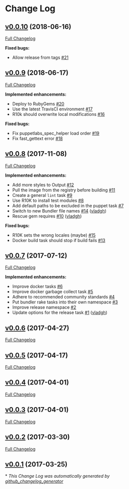 # Change Log

## [v0.0.10](https://github.com/vladgh/vtasks/tree/v0.0.10) (2018-06-16)
[Full Changelog](https://github.com/vladgh/vtasks/compare/v0.0.9...v0.0.10)

**Fixed bugs:**

- Allow release from tags [\#21](https://github.com/vladgh/vtasks/issues/21)

## [v0.0.9](https://github.com/vladgh/vtasks/tree/v0.0.9) (2018-06-17)
[Full Changelog](https://github.com/vladgh/vtasks/compare/v0.0.8...v0.0.9)

**Implemented enhancements:**

- Deploy to RubyGems [\#20](https://github.com/vladgh/vtasks/issues/20)
- Use the latest TravisCI environment [\#17](https://github.com/vladgh/vtasks/issues/17)
- R10k should overwrite local modifications [\#16](https://github.com/vladgh/vtasks/issues/16)

**Fixed bugs:**

- Fix puppetlabs\_spec\_helper load order [\#19](https://github.com/vladgh/vtasks/issues/19)
- Fix fast\_gettext error [\#18](https://github.com/vladgh/vtasks/issues/18)

## [v0.0.8](https://github.com/vladgh/vtasks/tree/v0.0.8) (2017-11-08)
[Full Changelog](https://github.com/vladgh/vtasks/compare/v0.0.7...v0.0.8)

**Implemented enhancements:**

- Add more styles to Output [\#12](https://github.com/vladgh/vtasks/issues/12)
- Pull the image from the registry before building [\#11](https://github.com/vladgh/vtasks/issues/11)
- Create a general `lint` task [\#9](https://github.com/vladgh/vtasks/issues/9)
- Use R10K to install test modules [\#8](https://github.com/vladgh/vtasks/issues/8)
- Add default paths to be excluded in the puppet task  [\#7](https://github.com/vladgh/vtasks/issues/7)
- Switch to new Bundler file names [\#14](https://github.com/vladgh/vtasks/pull/14) ([vladgh](https://github.com/vladgh))
- Rescue gem requires [\#10](https://github.com/vladgh/vtasks/pull/10) ([vladgh](https://github.com/vladgh))

**Fixed bugs:**

- R10K sets the wrong locales \(maybe\) [\#15](https://github.com/vladgh/vtasks/issues/15)
- Docker build task should stop if build fails [\#13](https://github.com/vladgh/vtasks/issues/13)

## [v0.0.7](https://github.com/vladgh/vtasks/tree/v0.0.7) (2017-07-12)
[Full Changelog](https://github.com/vladgh/vtasks/compare/v0.0.6...v0.0.7)

**Implemented enhancements:**

- Improve docker tasks [\#6](https://github.com/vladgh/vtasks/issues/6)
- Improve docker garbage collect task [\#5](https://github.com/vladgh/vtasks/issues/5)
- Adhere to recommended community standards [\#4](https://github.com/vladgh/vtasks/issues/4)
- Put bundler rake tasks into their own namespace [\#3](https://github.com/vladgh/vtasks/issues/3)
- Improve release namespace [\#2](https://github.com/vladgh/vtasks/issues/2)
- Update options for the release task [\#1](https://github.com/vladgh/vtasks/pull/1) ([vladgh](https://github.com/vladgh))

## [v0.0.6](https://github.com/vladgh/vtasks/tree/v0.0.6) (2017-04-27)
[Full Changelog](https://github.com/vladgh/vtasks/compare/v0.0.5...v0.0.6)

## [v0.0.5](https://github.com/vladgh/vtasks/tree/v0.0.5) (2017-04-17)
[Full Changelog](https://github.com/vladgh/vtasks/compare/v0.0.4...v0.0.5)

## [v0.0.4](https://github.com/vladgh/vtasks/tree/v0.0.4) (2017-04-01)
[Full Changelog](https://github.com/vladgh/vtasks/compare/v0.0.3...v0.0.4)

## [v0.0.3](https://github.com/vladgh/vtasks/tree/v0.0.3) (2017-04-01)
[Full Changelog](https://github.com/vladgh/vtasks/compare/v0.0.2...v0.0.3)

## [v0.0.2](https://github.com/vladgh/vtasks/tree/v0.0.2) (2017-03-30)
[Full Changelog](https://github.com/vladgh/vtasks/compare/v0.0.1...v0.0.2)

## [v0.0.1](https://github.com/vladgh/vtasks/tree/v0.0.1) (2017-03-25)


\* *This Change Log was automatically generated by [github_changelog_generator](https://github.com/skywinder/Github-Changelog-Generator)*